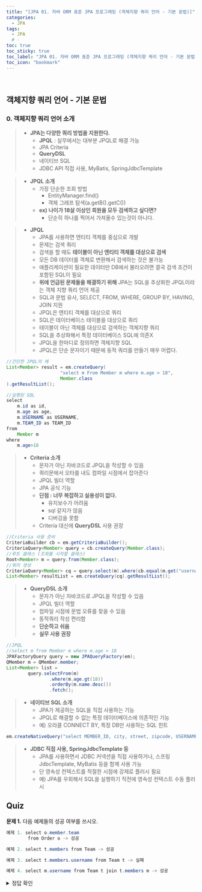 ```yaml
---
title: "[JPA 01. 자바 ORM 표준 JPA 프로그래밍 (객체지향 쿼리 언어 - 기본 문법)]"
categories:
  - JPA
tags:
  - JPA
  # -
toc: true
toc_sticky: true
toc_label: "JPA 01. 자바 ORM 표준 JPA 프로그래밍 (객체지향 쿼리 언어 - 기본 문법)"
toc_icon: "bookmark"
---
```


<br>

## 객체지향 쿼리 언어 - 기본 문법

### 0. 객체지향 쿼리 언어 소개

> - **JPA는 다양한 쿼리 방법을 지원한다.**
>   - **JPQL** : 실무에서는 대부분 JPQL로 해결 가능
>   - JPA Criteria
>   - **QueryDSL**
>   - 네이티브 SQL
>   - JDBC API 직접 사용, MyBatis, SpringJdbcTemplate

> - **JPQL 소개**
>   - 가장 단순한 조회 방법
>     - EntityManager.find()
>     - 객체 그래프 탐색(a.getB().getC())
>   - **ex) 나이가 18살 이상인 회원을 모두 검색하고 싶다면?**
>     - 단순히 하나를 찍어서 가져올수 있는것이 아니다.

> - **JPQL**
>   - JPA를 사용하면 엔티티 객체를 중심으로 개발
>   - 문제는 검색 쿼리
>   - 검색을 할 때도 **테이블이 아닌 엔티티 객체를 대상으로 검색**
>   - 모든 DB 데이터를 객체로 변환해서 검색하는 것은 불가능
>   - 애플리케이션이 필요한 데이터만 DB에서 불러오려면 결국 검색 조건이 포함된 SQL이 필요
>   - **위에 언급된 문제들을 해결하기 위해** JPA는 SQL을 추상화한 JPQL이라는 객체 지향 쿼리 언어 제공
>   - SQL과 문법 유사, SELECT, FROM, WHERE, GROUP BY, HAVING, JOIN 지원
>   - JPQL은 엔티티 객체를 대상으로 쿼리
>   - SQL은 데이터베이스 테이블을 대상으로 쿼리
>   - 테이블이 아닌 객체를 대상으로 검색하는 객체지향 쿼리
>   - SQL을 추상화해서 특정 데이터베이스 SQL에 의존X
>   - JPQL을 한마디로 정의하면 객체지향 SQL
>   - JPQL은 단순 문자이기 때문에 동적 쿼리를 만들기 매우 어렵다.

```java
//간단한 JPQL의 예
List<Member> result = em.createQuery(
                    "select m From Member m where m.age > 18",
                    Member.class
).getResultList();

//실행된 SQL
select
    m.id as id,
    m.age as age,
    m.USERNAME as USERNAME,
    m.TEAM_ID as TEAM_ID
from
    Member m
where
    m.age>18
```

> - **Criteria 소개**
>   - 문자가 아닌 자바코드로 JPQL을 작성할 수 있음
>   - 쿼리문에서 오타를 내도 컴파일 시점에서 잡아준다
>   - JPQL 빌더 역할
>   - JPA 공식 기능
>   - **단점 : 너무 복잡하고 실용성이 없다.**
>     - 유지보수가 어려움
>     - sql 같지가 않음
>     - 디버깅을 못함
>   - Criteria 대신에 **QueryDSL** 사용 권장

```java
//Criteria 사용 준비
CriteriaBuilder cb = em.getCriteriaBuilder();
CriteriaQuery<Member> query = cb.createQuery(Member.class);
//루트 클래스 (조회를 시작할 클래스)
Root<Member> m = query.from(Member.class);
//쿼리 생성
CriteriaQuery<Member> cq = query.select(m).where(cb.equal(m.get("username"), "kim"));
List<Member> resultList = em.createQuery(cq).getResultList();
```

> - **QueryDSL 소개**
>   - 문자가 아닌 자바코드로 JPQL을 작성할 수 있음
>   - JPQL 빌더 역할
>   - 컴파일 시점에 문법 오류를 찾을 수 있음
>   - 동적쿼리 작성 편리함
>   - **단순하고 쉬움**
>   - **실무 사용 권장**

```java
//JPQL
//select m from Member m where m.age > 18
JPAFactoryQuery query = new JPAQueryFactory(em);
QMember m = QMember.member;
List<Member> list =
        query.selectFrom(m)
                .where(m.age.gt(18))
                .orderBy(m.name.desc())
                .fetch();
```

> - **네이티브 SQL 소개**
>   - JPA가 제공하는 SQL을 직접 사용하는 기능
>   - JPQL로 해결할 수 없는 특정 데이터베이스에 의존적인 기능
>   - 예) 오라클 CONNECT BY, 특정 DB만 사용하는 SQL 힌트

```java
em.createNativeQuery("select MEMBER_ID, city, street, zipcode, USERNAME from MEMBER").getResultList();
```

> - **JDBC 직접 사용, SpringJdbcTemplate 등**
>   - JPA를 사용하면서 JDBC 커넥션을 직접 사용하거나, 스프링 JdbcTemplate, MyBatis 등을 함께 사용 가능
>   - 단 영속성 컨텍스트를 적절한 시점에 강제로 플러시 필요
>   - 예) JPA를 우회해서 SQL을 실행하기 직전에 영속성 컨텍스트 수동 플러시

## Quiz

**문제 1.** 다음 예제들의 성공 여부를 쓰시오.

```java
예제 1. select o.member.team
        from Order o -> 성공

예제 2. select t.members from Team -> 성공

예제 3. select t.members.username from Team t -> 실패

예제 4. select m.username from Team t join t.members m -> 성공
```

<details>
<summary>정답 확인</summary>
<div markdown="1">
<br>
<h1>1. 성공</h1> <br> 
<h1>2. 성공</h1> <br> 
<h1>3. 실패</h1> <br>
<h1>3. 성공</h1> <br>

3. 컬렉션에서는 더 들어가면 안된다. 명시적 조인을 통해 별칭을 얻어야한다. <br>

<br>
</div>
</details>
<br>
